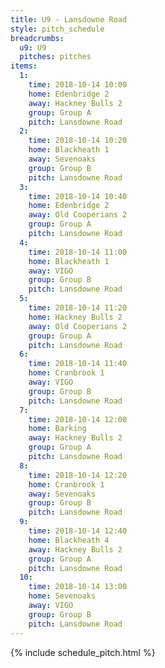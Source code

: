 ```yaml
---
title: U9 - Lansdowne Road
style: pitch_schedule
breadcrumbs:
  u9: U9
  pitches: pitches
items:
  1:
    time: 2018-10-14 10:00
    home: Edenbridge 2
    away: Hackney Bulls 2
    group: Group A
    pitch: Lansdowne Road
  2:
    time: 2018-10-14 10:20
    home: Blackheath 1
    away: Sevenoaks
    group: Group B
    pitch: Lansdowne Road
  3:
    time: 2018-10-14 10:40
    home: Edenbridge 2
    away: Old Cooperians 2
    group: Group A
    pitch: Lansdowne Road
  4:
    time: 2018-10-14 11:00
    home: Blackheath 1
    away: VIGO
    group: Group B
    pitch: Lansdowne Road
  5:
    time: 2018-10-14 11:20
    home: Hackney Bulls 2
    away: Old Cooperians 2
    group: Group A
    pitch: Lansdowne Road
  6:
    time: 2018-10-14 11:40
    home: Cranbrook 1
    away: VIGO
    group: Group B
    pitch: Lansdowne Road
  7:
    time: 2018-10-14 12:00
    home: Barking
    away: Hackney Bulls 2
    group: Group A
    pitch: Lansdowne Road
  8:
    time: 2018-10-14 12:20
    home: Cranbrook 1
    away: Sevenoaks
    group: Group B
    pitch: Lansdowne Road
  9:
    time: 2018-10-14 12:40
    home: Blackheath 4
    away: Hackney Bulls 2
    group: Group A
    pitch: Lansdowne Road
  10:
    time: 2018-10-14 13:00
    home: Sevenoaks
    away: VIGO
    group: Group B
    pitch: Lansdowne Road
---
```


{% include schedule_pitch.html %}
